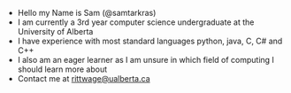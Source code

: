 - Hello my Name is Sam (@samtarkras)
- I am currently a 3rd year computer science undergraduate at the University of Alberta
- I have experience with most standard languages python, java, C, C# and C++
- I also am an eager learner as I am unsure in which field of computing I should learn more about
- Contact me at rittwage@ualberta.ca
